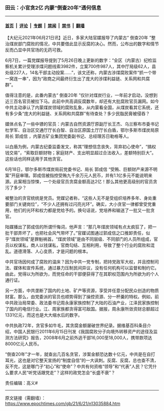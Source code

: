 ### 田云：小官贪2亿 内蒙“倒查20年”透何信息

---

#### [首页](../../../..?n13035884) &nbsp;|&nbsp; [评论](../../../../../epoch-comment?n13035884) &nbsp;|&nbsp; [专题](../../../../../epoch-special?n13035884) &nbsp;|&nbsp; [禁闻](../../../../../epoch-news?n13035884) &nbsp;|&nbsp; [禁书](../../../../../books?n13035884) &nbsp;|&nbsp; [翻墙](https://github.com/gfw-breaker/nogfw/blob/master/README.md?n13035884)


<div class="post_content" id="artbody" itemprop="articleBody">
 <!-- article content begin -->
 <p>
  【大纪元2021年06月21日讯】近日，多家大陆官媒报导了内蒙古“
  <ok href="https://www.epochtimes.com/gb/tag/%E5%80%92%E6%9F%A520%E5%B9%B4.html">
   倒查20年
  </ok>
  ”整治煤炭部门腐败的情况，中共要借此显示反腐的决心。然而，公布出的数字和情节反而凸显中共官场的无药可救。
 </p>
 <p>
  6月7日，一篇党媒报导提到了5月26日晚上更新的数字：“全区（内蒙古）纪检监察机关累计受理涉煤问题线索3982件，立案700件987人，其中厅局级62人，县处级227人，14名干部主动投案……”，该文还称，内蒙古涉煤腐败案件“抓一个带一窝连一串”，因为“政商之间最终衍生出了庞大的涉煤利益链、关系网和共腐群”。
 </p>
 <p>
  值得注意的是，此番内蒙古“
  <ok href="https://www.epochtimes.com/gb/tag/%E5%80%92%E6%9F%A520%E5%B9%B4.html">
   倒查20年
  </ok>
  ”仅针对煤炭行业，一年前才启动，没想到近三百名官员被拉下马。此前中共高调反腐数年，却还有大批腐败官员漏网。如今中共主动承认了内蒙煤炭领域的腐败乱象，从内蒙看全国，从煤炭看其它系统，还有多少条“庞大的利益链、关系网和共腐群”有待查处？多少民脂民膏被侵吞？
 </p>
 <p>
  媒体点名了一些中镖的官员：内蒙古自然资源厅原副厅长王杰、乌兰察布市委书记杜学军、自治区交通厅厅长白智、自治区原国土厅厅长白盾，鄂尔多斯市煤炭局原局长
  <ok href="https://www.epochtimes.com/gb/tag/%E9%83%AD%E6%88%90%E4%BF%A1.html">
   郭成信
  </ok>
  ，内蒙古矿业集团党委副书记、总经理苏日勒格等人。
 </p>
 <p>
  以白盾为例，内蒙古纪委监委发文，称其“理想信念丧失，背弃初心使命”，“搞权钱交易”，“索取巨额财物；家庭财产、支出明显超过合法收入，差额特别巨大”。这些话也同样适用于其他贪官。
 </p>
 <p>
  6月18日，鄂尔多斯市煤炭局前党委书记、局长
  <ok href="https://www.epochtimes.com/gb/tag/%E9%83%AD%E6%88%90%E4%BF%A1.html">
   郭成信
  </ok>
  “受贿、巨额财产来源不明案”开庭审理。郭成信被指控受贿九千余万元人民币，并有1.1亿多元不能说明来源。此案相当惊悚，一个处级官员贪腐金额高达2亿！那么其他更高级别的官员贪污了多少？
 </p>
 <p>
  被整治的贪官统统是党员。党媒记者称，“这些人无不是受组织培养多年、身处重要部门关键岗位”，“不少人还拥有过闪亮光环”。确实，大小贪官一律都曾受党重用，他们的光环和权力都是党给予的。换句话说，党培养和输送了一批又一批贪官。
 </p>
 <p>
  陆媒播出了郭成信的所谓忏悔词，他声言：“那几年煤炭领域有点太疯狂了，把一批干部弄坏了，也把社会风气带坏了。”官媒试图通过郭成信之口推卸责任，似乎“煤炭领域”是罪魁祸首。“煤炭领域”是由不同层级、不同部门的人员所组成，官员以权谋私，商人以钱谋私，官商勾结、互相利用，导致了整个行业的腐败和混乱。道德滑落、人心变质，才是问题的根本。
 </p>
 <p>
  中共官场因何成了腐败的温床？因为中共一党专制，把持党政军大权，并且控制司法、媒体和宣传系统，通过暴力压制民间异议，没有任何机构可以监督和制约它。由此，党得以为所欲为，而党任命的干部便获得了在其职权范围内为所欲为的个人通行证。
 </p>
 <p>
  另一方面，中共垄断了国内的土地、矿产等资源，享受并任意分配民众创造的物质财富。那么，由党委派的官员也顺势得到了操控资源、分一杯羹的特权。例如，前中共政治局常委、政法委书记周永康家族控制了大陆的石油产业，江泽民家族控制了国内的电信行业。江、周家族都贪得富可敌国。据报，周永康所敛资财总额超过1331亿元，而这也是大大缩水后的数字。
 </p>
 <p>
  中共执政72年，贪官多如牛毛，其贪腐金额屡破世界纪录。据维基百科条目介绍，中国人民银行2011年6月15日刊发《我国腐败分子向境外转移资产的途径及监测方法研究》报告，2008年6月之前外逃干部16,000至18,000人，携带款项达8000亿元人民币。
 </p>
 <p>
  “倒查20年”才一年，就查出几百名贪官，涉案金额恐达数十亿元，中共是在自打耳光，这也是对它整天宣扬的“制度自信”的一大讽刺。反腐、反腐，总也查不清，反不完，这是哪门子“初心”和“使命”？中共有何资格“领导”和“代表”人民？它凭什么要求人民“听党话跟党走”？这样的政党怎会“长盛不衰”？
 </p>
 <p>
  责任编辑：高义#
 </p>
 <!-- article content end -->
 <div id="below_article_ad">
 </div>
</div>


---

原文链接（需翻墙）：https://www.epochtimes.com/gb/21/6/21/n13035884.htm